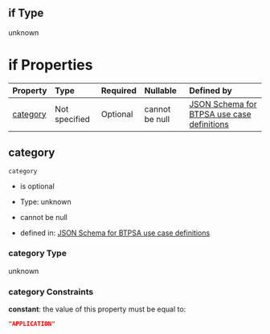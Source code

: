 ## if Type

unknown

# if Properties

| Property              | Type          | Required | Nullable       | Defined by                                                                                                                                                                                    |
| :-------------------- | :------------ | :------- | :------------- | :-------------------------------------------------------------------------------------------------------------------------------------------------------------------------------------------- |
| [category](#category) | Not specified | Optional | cannot be null | [JSON Schema for BTPSA use case definitions](btpsa-usecase-properties-services-items-allof-2-if-properties-category.md "undefined#/properties/services/items/allOf/2/if/properties/category") |

## category



`category`

*   is optional

*   Type: unknown

*   cannot be null

*   defined in: [JSON Schema for BTPSA use case definitions](btpsa-usecase-properties-services-items-allof-2-if-properties-category.md "undefined#/properties/services/items/allOf/2/if/properties/category")

### category Type

unknown

### category Constraints

**constant**: the value of this property must be equal to:

```json
"APPLICATION"
```
